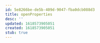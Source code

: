 ```yaml
---
id: 5e8266be-de5b-409d-9047-fba0dcb088d3
title: openProperties
desc: ''
updated: 1618573905051
created: 1618573905051
stub: true
---
```


